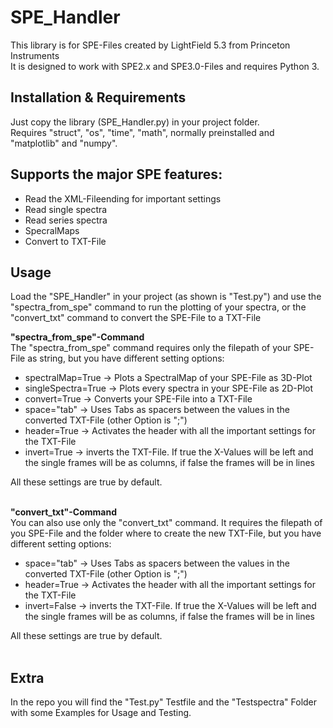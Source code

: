 # SPE_Handler
This library is for SPE-Files created by LightField 5.3 from Princeton Instruments<br>
It is designed to work with SPE2.x and SPE3.0-Files and requires Python 3.

## Installation & Requirements
Just copy the library (SPE_Handler.py) in your project folder.<br>
Requires "struct", "os", "time", "math", normally preinstalled and "matplotlib" and "numpy".

## Supports the major SPE features:
- Read the XML-Fileending for important settings
- Read single spectra
- Read series spectra
- SpecralMaps
- Convert to TXT-File

## Usage
Load the "SPE_Handler" in your project (as shown is "Test.py") and use the "spectra_from_spe" command to run the plotting of your spectra, or the "convert_txt" command to convert the SPE-File to a TXT-File<br>

<b>"spectra_from_spe"-Command</b><br>
The "spectra_from_spe" command requires only the filepath of your SPE-File as string, but you have different setting options:<br>
- spectralMap=True -> Plots a SpectralMap of your SPE-File as 3D-Plot
- singleSpectra=True -> Plots every spectra in your SPE-File as 2D-Plot
- convert=True -> Converts your SPE-File into a TXT-File
- space="tab" -> Uses Tabs as spacers between the values in the converted TXT-File (other Option is ";")
- header=True -> Activates the header with all the important settings for the TXT-File
- invert=True -> inverts the TXT-File. If true the X-Values will be left and the single frames will be as columns, if false the frames will be in lines

All these settings are true by default.<br><br>

<b>"convert_txt"-Command</b><br>
You can also use only the "convert_txt" command. It requires the filepath of you SPE-File and the folder where to create the new TXT-File, but you have different setting options:<br>
- space="tab" -> Uses Tabs as spacers between the values in the converted TXT-File (other Option is ";")
- header=True -> Activates the header with all the important settings for the TXT-File
- invert=False -> inverts the TXT-File. If true the X-Values will be left and the single frames will be as columns, if false the frames will be in lines

All these settings are true by default.<br><br>

## Extra
In the repo you will find the "Test.py" Testfile and the "Testspectra" Folder with some Examples for Usage and Testing.
